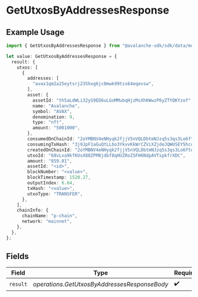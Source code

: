 # GetUtxosByAddressesResponse

## Example Usage

```typescript
import { GetUtxosByAddressesResponse } from "@avalanche-sdk/sdk/data/models/operations";

let value: GetUtxosByAddressesResponse = {
  result: {
    utxos: [
      {
        addresses: [
          "avax1qm2a25eytsrj235hxg6jc0mwk99tss64eqevsw",
        ],
        asset: {
          assetId: "th5aLdWLi32yS9ED6uLGoMMubqHjzMsXhKWwzP6yZTYQKYzof",
          name: "Avalanche",
          symbol: "AVAX",
          denomination: 9,
          type: "nft",
          amount: "5001000",
        },
        consumedOnChainId: "2oYMBNV4eNHyqk2fjjV5nVQLDbtmNJzq5s3qs3Lo6ftnC6FByM",
        consumingTxHash: "3j9JpF1aGuQtLLbo3YkvvKkWrCZViXZjdeJQWUSEY5hcqUn2c",
        createdOnChainId: "2oYMBNV4eNHyqk2fjjV5nVQLDbtmNJzq5s3qs3Lo6ftnC6FByM",
        utxoId: "68vLva9kfKUsX88ZPM8jdbf8qHUZRoZSFH6NdpAVTspkfrXDC",
        amount: "859.01",
        assetId: "<id>",
        blockNumber: "<value>",
        blockTimestamp: 1520.27,
        outputIndex: 6.64,
        txHash: "<value>",
        utxoType: "TRANSFER",
      },
    ],
    chainInfo: {
      chainName: "p-chain",
      network: "mainnet",
    },
  },
};
```

## Fields

| Field                                        | Type                                         | Required                                     | Description                                  |
| -------------------------------------------- | -------------------------------------------- | -------------------------------------------- | -------------------------------------------- |
| `result`                                     | *operations.GetUtxosByAddressesResponseBody* | :heavy_check_mark:                           | N/A                                          |
